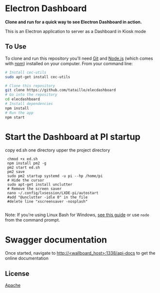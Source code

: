 # Electron Dashboard

**Clone and run for a quick way to see Electron Dashboard in action.**

This is an Electron application to server as a Dashboard in Kiosk mode


## To Use

To clone and run this repository you'll need [Git](https://git-scm.com) and [Node.js](https://nodejs.org/en/download/) (which comes with [npm](http://npmjs.com)) installed on your computer. From your command line:

```bash
# Install cec-utils
sudo apt-get install cec-utils

# Clone this repository
git clone https://github.com/tataille/elecdashboard
# Go into the repository
cd elecdashboard
# Install dependencies
npm install
# Run the app
npm start
```
# Start the Dashboard at PI startup

copy ed.sh one directory upper the project directory

```
 chmod +x ed.sh
 npm install pm2 -g
 pm2 start ed.sh
 pm2 save
 sudo pm2 startup systemd -u pi --hp /home/pi
 # Hide the cursor
 sudo apt-get install unclutter
 # Remove the screen saver
 nano ~/.config/lxsession/LXDE-pi/autostart
 #add "@unclutter -idle 0" in the file 
 #delete line "xscreensaver -nosplash"
 
```

Note: If you're using Linux Bash for Windows, [see this guide](https://www.howtogeek.com/261575/how-to-run-graphical-linux-desktop-applications-from-windows-10s-bash-shell/) or use `node` from the command prompt.

# Swagger documentation

Once started, navigate to [http://<wallboard_host>:1338/api-docs](http://<wallboard_host>:1338/api-docs) to get the online documentation


## License

[Apache](LICENSE.md)

